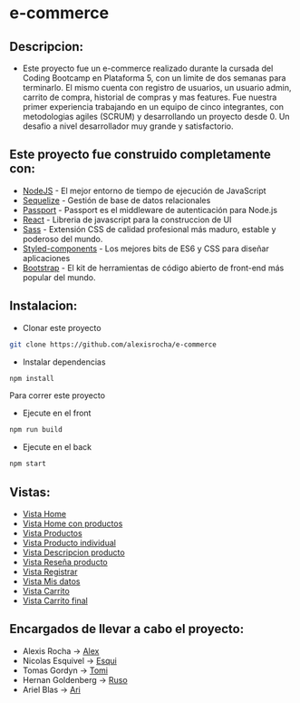 # e-commerce

## Descripcion:
* Este proyecto fue un e-commerce realizado durante la cursada del Coding Bootcamp en Plataforma 5, con un limite de dos semanas para terminarlo. El mismo cuenta con registro de usuarios, un usuario admin, carrito de compra, historial de compras y mas features. 
Fue nuestra primer experiencia trabajando en un equipo de cinco integrantes, con metodologias agiles (SCRUM) y desarrollando un proyecto desde 0. Un desafio a nivel desarrollador muy grande y satisfactorio.

## Este proyecto fue construido completamente con: 
* [NodeJS](https://nodejs.org/es/docs/) - El mejor entorno de tiempo de ejecución de JavaScript
* [Sequelize](https://sequelize.org/) - Gestión de base de datos relacionales
* [Passport](http://www.passportjs.org/) - Passport es el middleware de autenticación para Node.js 
* [React](https://es.reactjs.org/) - Libreria de javascript para la construccion de UI
* [Sass](https://sass-lang.com/) - Extensión CSS de calidad profesional más maduro, estable y poderoso  del mundo.
* [Styled-components](https://styled-components.com/) - Los mejores bits de ES6 y CSS para diseñar aplicaciones
* [Bootstrap](https://getbootstrap.com/) - El kit de herramientas de código abierto de front-end más popular del mundo.

## Instalacion:
* Clonar este proyecto 
```bash
git clone https://github.com/alexisrocha/e-commerce
```
* Instalar dependencias
```bash
npm install
```
Para correr este proyecto
* Ejecute en el front
```bash
npm run build
```
* Ejecute en el back
```bash
npm start
```
## Vistas: 
* [Vista Home](https://github.com/alexisrocha/e-commerce/blob/master/screenshots/Home.png)
* [Vista Home con productos](https://github.com/alexisrocha/e-commerce/blob/master/screenshots/Home%20con%20productos.png)
* [Vista Productos](https://github.com/alexisrocha/e-commerce/blob/master/screenshots/Productos.png)
* [Vista Producto individual](https://github.com/alexisrocha/e-commerce/blob/master/screenshots/Vista%20producto%20individual)
* [Vista Descripcion producto](https://github.com/alexisrocha/e-commerce/blob/master/screenshots/Vista%20descripcion%20producto.png)
* [Vista Reseña producto](https://github.com/alexisrocha/e-commerce/blob/master/screenshots/Vista%20resen%CC%83a%20producto.png)
* [Vista Registrar](https://github.com/alexisrocha/e-commerce/blob/master/screenshots/Registrar.png)
* [Vista Mis datos](https://github.com/alexisrocha/e-commerce/blob/master/screenshots/Mis%20datos.png)
* [Vista Carrito](https://github.com/alexisrocha/e-commerce/blob/master/screenshots/Vista%20carrito.png)
* [Vista Carrito final](https://github.com/alexisrocha/e-commerce/blob/master/screenshots/Vista%20ultima%20carrito.png)


## Encargados de llevar a cabo el proyecto:
* Alexis Rocha -> [Alex](https://github.com/alexisrocha)
* Nicolas Esquivel -> [Esqui](https://github.com/NicolasEsqui01)
* Tomas Gordyn -> [Tomi](https://github.com/tgordyn)
* Hernan Goldenberg -> [Ruso](https://github.com/hgoldenberg)
* Ariel Blas -> [Ari](https://github.com/ArielBlas)





